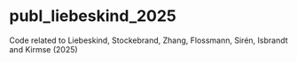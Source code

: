 # publ_liebeskind_2025
Code related to Liebeskind, Stockebrand, Zhang, Flossmann, Sirén, Isbrandt and Kirmse (2025)
